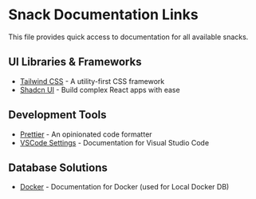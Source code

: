 # Snack Documentation Links

This file provides quick access to documentation for all available snacks.

## UI Libraries & Frameworks

- [Tailwind CSS](https://tailwindcss.com/docs) - A utility-first CSS framework
- [Shadcn UI](https://ui.shadcn.com/docs) - Build complex React apps with ease

## Development Tools

- [Prettier](https://prettier.io/docs) - An opinionated code formatter
- [VSCode Settings](https://code.visualstudio.com/docs) - Documentation for Visual Studio Code

## Database Solutions

- [Docker](https://www.docker.com/products/docker-desktop/) - Documentation for Docker (used for Local Docker DB)
